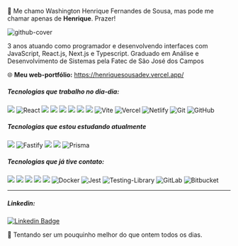 
👋 Me chamo Washington Henrique Fernandes de Sousa, mas pode me chamar apenas de <strong>Henrique</strong>. Prazer! 

![github-cover](https://user-images.githubusercontent.com/54003876/193731519-0c012151-f11d-43ea-a2dd-52360fba773d.png)

3 anos atuando como programador e desenvolvendo interfaces com JavaScript, React.js, Next.js e Typescript. Graduado em Análise e Desenvolvimento de Sistemas pela Fatec de São José dos Campos<br/>

🌐 **Meu web-portfólio:** https://henriquesousadev.vercel.app/


##### Tecnologias que trabalho no dia-dia:
<img src="https://img.shields.io/badge/TypeScript-007ACC?style=for-the-badge&logo=typescript&logoColor=white"/> <img src="https://img.shields.io/badge/React-20232A?style=for-the-badge&logo=react&logoColor=61DAFB" alt="React" />  <img src="https://img.shields.io/badge/next.js-000000?style=for-the-badge&logo=nextdotjs&logoColor=white" /> <img src="https://img.shields.io/badge/HTML5-E34F26?style=for-the-badge&logo=html5&logoColor=white" /> <img src="https://img.shields.io/badge/CSS3-1572B6?style=for-the-badge&logo=css3&logoColor=white" /> <img src="https://img.shields.io/badge/JavaScript-323330?style=for-the-badge&logo=javascript&logoColor=F7DF1E"/> <img src="https://img.shields.io/badge/styled--components-DB7093?style=for-the-badge&logo=styled-components&logoColor=white" /> <img src="https://img.shields.io/badge/Figma-F24E1E?style=for-the-badge&logo=figma&logoColor=white" /> ![Vite](https://img.shields.io/badge/vite-%23646CFF.svg?style=for-the-badge&logo=vite&logoColor=white) 	![Vercel](https://img.shields.io/badge/vercel-%23000000.svg?style=for-the-badge&logo=vercel&logoColor=white) ![Netlify](https://img.shields.io/badge/netlify-%23000000.svg?style=for-the-badge&logo=netlify&logoColor=#00C7B7) ![Git](https://img.shields.io/badge/git-%23F05033.svg?style=for-the-badge&logo=git&logoColor=white) ![GitHub](https://img.shields.io/badge/github-%23121011.svg?style=for-the-badge&logo=github&logoColor=white)

##### Tecnologias que estou estudando atualmente
<img src="https://img.shields.io/badge/Node.js-43853D?style=for-the-badge&logo=node.js&logoColor=white"/> ![Fastify](https://img.shields.io/badge/fastify-%23000000.svg?style=for-the-badge&logo=fastify&logoColor=white) <img src="https://img.shields.io/badge/React_Native-20232A?style=for-the-badge&logo=react&logoColor=61DAFB"/> <img src="https://img.shields.io/badge/Tailwind_CSS-38B2AC?style=for-the-badge&logo=tailwind-css&logoColor=white"/> ![Prisma](https://img.shields.io/badge/Prisma-3982CE?style=for-the-badge&logo=Prisma&logoColor=white)

##### Tecnologias que já tive contato:
<img src="https://img.shields.io/badge/Vue.js-35495E?style=for-the-badge&logo=vue.js&logoColor=4FC08D"/> <img src="https://img.shields.io/badge/Python-14354C?style=for-the-badge&logo=python&logoColor=white"/> <img src="https://img.shields.io/badge/Flask-000000?style=for-the-badge&logo=flask&logoColor=white"/> <img src="https://img.shields.io/badge/Express.js-404D59?style=for-the-badge"/> <img src="https://img.shields.io/badge/Redux-593D88?style=for-the-badge&logo=redux&logoColor=white"/> ![Docker](https://img.shields.io/badge/docker-%230db7ed.svg?style=for-the-badge&logo=docker&logoColor=white) ![Jest](https://img.shields.io/badge/-jest-%23C21325?style=for-the-badge&logo=jest&logoColor=white) ![Testing-Library](https://img.shields.io/badge/-TestingLibrary-%23E33332?style=for-the-badge&logo=testing-library&logoColor=white) ![GitLab](https://img.shields.io/badge/gitlab-%23181717.svg?style=for-the-badge&logo=gitlab&logoColor=white) ![Bitbucket](https://img.shields.io/badge/bitbucket-%230047B3.svg?style=for-the-badge&logo=bitbucket&logoColor=white)

---

##### Linkedin:
 [![Linkedin Badge](https://img.shields.io/badge/-HENRIQUE%20SOUSA-0077B5?style=flat-square&logo=Linkedin&logoColor=white&link=https://www.linkedin.com/in/justhenrique/)](https://www.linkedin.com/in/hsousadev/) 


🚀 Tentando ser um pouquinho melhor do que ontem todos os dias.
